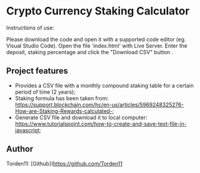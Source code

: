 

# Crypto Currency Staking Calculator


Instructions of use:

Please download the code and open it with a supported code editor (eg. Visual Studio Code).
Open the file 'index.html' with Live Server.
Enter the deposit, staking percentage and  click the "Download CSV" button .



## Project features
-   Provides a CSV file with a monthly compound staking table for a certain period of time (2 years);
-   Staking formula has been taken from: https://support.blockchain.com/hc/en-us/articles/5969248325276-How-are-Staking-Rewards-calculated-;
-   Generate CSV file and download it to local computer: https://www.tutorialspoint.com/how-to-create-and-save-text-file-in-javascript;

## Author

Torden11: [Github](https://github.com/Torden11
